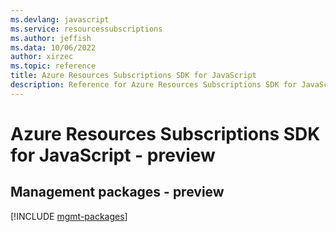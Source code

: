 ```yaml
---
ms.devlang: javascript
ms.service: resourcessubscriptions
ms.author: jeffish
ms.data: 10/06/2022
author: xirzec
ms.topic: reference
title: Azure Resources Subscriptions SDK for JavaScript
description: Reference for Azure Resources Subscriptions SDK for JavaScript
---
```

# Azure Resources Subscriptions SDK for JavaScript - preview

## Management packages - preview
[!INCLUDE [mgmt-packages](resources-subscriptions-mgmt-index.md)]